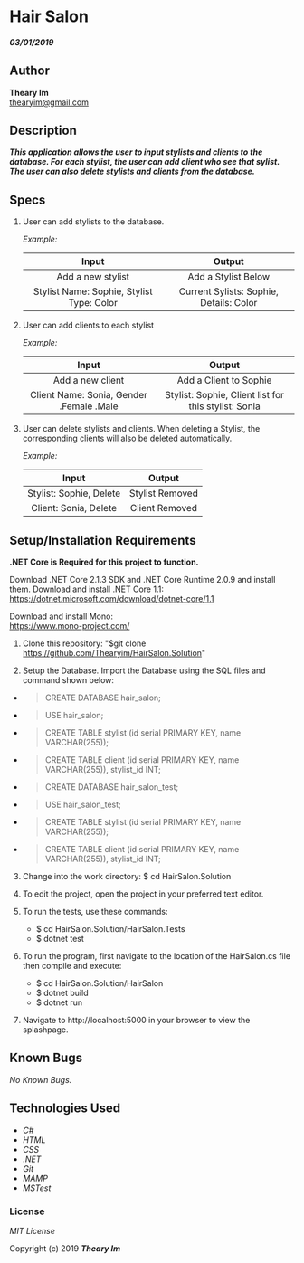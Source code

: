 # Hair Salon

#### _03/01/2019_

## Author
 **Theary Im**  
 thearyim@gmail.com

## Description

**_This application allows the user to input stylists and clients to the database. For each stylist, the user can add client who see that sylist. The user can also delete stylists and clients from the database._**

## Specs

1. User can add stylists to the database.

    _Example:_

    | Input               | Output              |
    | :--------------------------: | :----------------------------: |
    | Add a new stylist             | Add a Stylist Below            |
    | Stylist Name: Sophie, Stylist Type: Color | Current Sylists: Sophie, Details: Color |
  
2. User can add clients to each stylist

    _Example:_

    | Input                 | Output                  |
    | :--------------------------: | :----------------------------: |
    | Add a new client             | Add a Client to Sophie         |
    | Client Name: Sonia, Gender .Female .Male | Stylist: Sophie, Client list for this stylist: Sonia |

3. User can delete stylists and clients. When deleting a Stylist, the corresponding clients will also be deleted automatically.

    _Example:_

    | Input                 | Output                  |
    | :--------------------------: | :----------------------------: |
    | Stylist: Sophie, Delete      | Stylist Removed                | 
    | Client: Sonia, Delete        | Client Removed                 |




## Setup/Installation Requirements
**.NET Core is Required for this project to function.**

Download .NET Core 2.1.3 SDK and .NET Core Runtime 2.0.9 and install them. Download and install .NET Core 1.1:  
https://dotnet.microsoft.com/download/dotnet-core/1.1

Download and install Mono:  
https://www.mono-project.com/

1. Clone this repository:
    "$git clone https://github.com/Thearyim/HairSalon.Solution"

2. Setup the Database. Import the Database using the SQL files and command shown below:

* > CREATE DATABASE hair_salon;
* > USE hair_salon;
* > CREATE TABLE stylist (id serial PRIMARY KEY, name VARCHAR(255));
* > CREATE TABLE client (id serial PRIMARY KEY, name VARCHAR(255)), stylist_id INT;

* > CREATE DATABASE hair_salon_test;
* > USE hair_salon_test;
* > CREATE TABLE stylist (id serial PRIMARY KEY, name VARCHAR(255));
* > CREATE TABLE client (id serial PRIMARY KEY, name VARCHAR(255)), stylist_id INT;

3. Change into the work directory: $ cd HairSalon.Solution

4. To edit the project, open the project in your preferred text editor.

5.   To run the tests, use these commands:
     * $ cd HairSalon.Solution/HairSalon.Tests
     * $ dotnet test

6.  To run the program, first navigate to the location of the HairSalon.cs file then compile and execute:
    * $ cd HairSalon.Solution/HairSalon
    * $ dotnet build
    * $ dotnet run

7. Navigate to http://localhost:5000 in your browser to view the splashpage.


## Known Bugs

_No Known Bugs._

## Technologies Used
* _C#_
* _HTML_
* _CSS_
* _.NET_
* _Git_
* _MAMP_
* _MSTest_


### License

*MIT License*

Copyright (c) 2019 **_Theary Im_**
